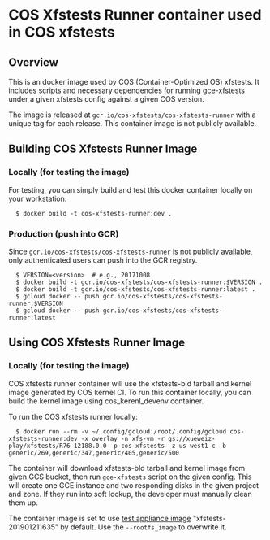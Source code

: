 # COS Xfstests Runner container used in COS xfstests

## Overview

This is an docker image used by COS (Container-Optimized OS)
xfstests. It includes scripts and necessary dependencies for running
gce-xfstests under a given xfstests config against a given COS version.

The image is released at `gcr.io/cos-xfstests/cos-xfstests-runner` with a unique
tag for each release. This container image is not publicly available.

## Building COS Xfstests Runner Image

### Locally (for testing the image)

For testing, you can simply build and test this docker container locally on your
workstation:

```shell
  $ docker build -t cos-xfstests-runner:dev .
```

### Production (push into GCR)
Since `gcr.io/cos-xfstests/cos-xfstests-runner` is not publicly available, only
authenticated users can push into the GCR registry.

```shell
  $ VERSION=<version>  # e.g., 20171008
  $ docker build -t gcr.io/cos-xfstests/cos-xfstests-runner:$VERSION .
  $ docker build -t gcr.io/cos-xfstests/cos-xfstests-runner:latest .
  $ gcloud docker -- push gcr.io/cos-xfstests/cos-xfstests-runner:$VERSION
  $ gcloud docker -- push gcr.io/cos-xfstests/cos-xfstests-runner:latest
```

## Using COS Xfstests Runner Image

### Locally (for testing the image)

COS xfstests runner container will use the xfstests-bld tarball and kernel image
generated by COS kernel CI. To run this container locally, you can build the kernel
image using cos_kerenl_devenv container.

To run the COS xfstests runner locally:

```shell
  $ docker run --rm -v ~/.config/gcloud:/root/.config/gcloud cos-xfstests-runner:dev -x overlay -n xfs-vm -r gs://xueweiz-play/xfstests/R76-12188.0.0 -p cos-xfstests -z us-west1-c -b generic/269,generic/347,generic/405,generic/500
```

The container will download xfstests-bld tarball and kernel image from given GCS
bucket, then run `gce-xfstests` script on the given config. This will create one
GCE instance and two responding disks in the given project and zone. If they run
into soft lockup, the developer must manually clean them up.

The container image is set to use
[test appliance image](https://github.com/tytso/xfstests-bld/blob/master/Documentation/gce-xfstests.md#creating-a-new-gce-test-appliance-image)
"xfstests-201901211635" by default. Use the `--rootfs_image` to overwrite it.
